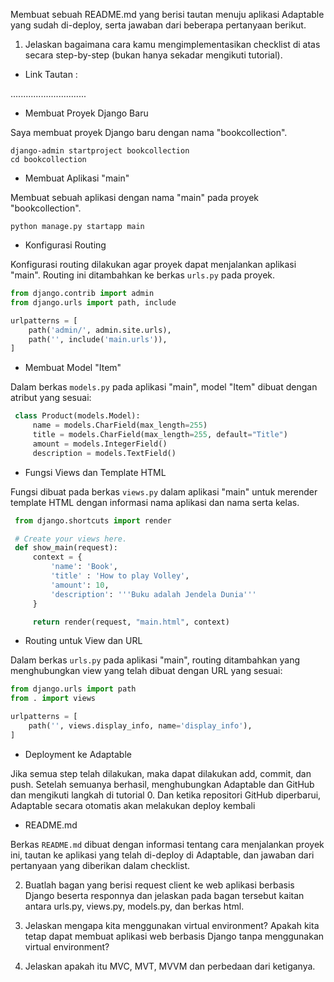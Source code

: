 Membuat sebuah README.md yang berisi tautan menuju aplikasi Adaptable yang sudah di-deploy, serta jawaban dari beberapa pertanyaan berikut.

1. Jelaskan bagaimana cara kamu mengimplementasikan checklist di atas secara step-by-step (bukan hanya sekadar mengikuti tutorial).

- Link Tautan :

..............................

-   Membuat Proyek Django Baru

   Saya membuat proyek Django baru dengan nama "bookcollection".

   ```
   django-admin startproject bookcollection
   cd bookcollection
   ```

-   Membuat Aplikasi "main"

   Membuat sebuah aplikasi dengan nama "main" pada proyek "bookcollection".

   ```
   python manage.py startapp main
   ```

-   Konfigurasi Routing

   Konfigurasi routing dilakukan agar proyek dapat menjalankan aplikasi "main". Routing ini ditambahkan ke berkas `urls.py` pada proyek.

   ```python
   from django.contrib import admin
   from django.urls import path, include

   urlpatterns = [
       path('admin/', admin.site.urls),
       path('', include('main.urls')),
   ]
   ```

-   Membuat Model "Item"

   Dalam berkas `models.py` pada aplikasi "main", model "Item" dibuat dengan atribut yang sesuai:

   ```python
    class Product(models.Model):
        name = models.CharField(max_length=255)
        title = models.CharField(max_length=255, default="Title")
        amount = models.IntegerField()
        description = models.TextField()
   ```

-   Fungsi Views dan Template HTML

   Fungsi dibuat pada berkas `views.py` dalam aplikasi "main" untuk merender template HTML dengan informasi nama aplikasi dan nama serta kelas.

   ```python
    from django.shortcuts import render

    # Create your views here.
    def show_main(request):
        context = {
            'name': 'Book',
            'title' : 'How to play Volley',
            'amount': 10,
            'description': '''Buku adalah Jendela Dunia'''
        }

        return render(request, "main.html", context)
   ```

-   Routing untuk View dan URL

   Dalam berkas `urls.py` pada aplikasi "main", routing ditambahkan yang menghubungkan view yang telah dibuat dengan URL yang sesuai:

   ```python
   from django.urls import path
   from . import views

   urlpatterns = [
       path('', views.display_info, name='display_info'),
   ]
   ```

-   Deployment ke Adaptable

   Jika semua step telah dilakukan, maka dapat dilakukan add, commit, dan push. Setelah semuanya berhasil, menghubungkan Adaptable dan GitHub dan mengikuti langkah di tutorial 0. Dan ketika repositori GitHub diperbarui, Adaptable secara otomatis akan melakukan deploy kembali

-   README.md

   Berkas `README.md` dibuat dengan informasi tentang cara menjalankan proyek ini, tautan ke aplikasi yang telah di-deploy di Adaptable, dan jawaban dari pertanyaan yang diberikan dalam checklist.

2. Buatlah bagan yang berisi request client ke web aplikasi berbasis Django beserta responnya dan jelaskan pada bagan tersebut kaitan antara urls.py, views.py, models.py, dan berkas html.

3. Jelaskan mengapa kita menggunakan virtual environment? Apakah kita tetap dapat membuat aplikasi web berbasis Django tanpa menggunakan virtual environment?

4. Jelaskan apakah itu MVC, MVT, MVVM dan perbedaan dari ketiganya.